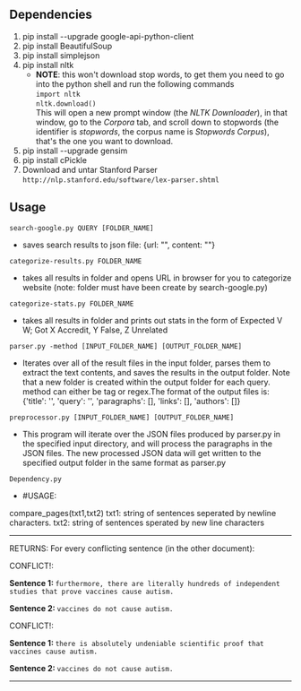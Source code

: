 ## Dependencies

1. pip install --upgrade google-api-python-client
2. pip install BeautifulSoup
3. pip install simplejson
4. pip install nltk
    - **NOTE**: this won't download stop words, to get them you need to
        go into the python shell and run the following commands
        </br> `import nltk` </br>
        `nltk.download()` </br>
        This will open a new prompt window (the *NLTK Downloader*), in that window, go to the
        *Corpora* tab, and scroll down to stopwords (the identifier is *stopwords*, the corpus name is *Stopwords Corpus*), that's the one you want to download.
5. pip install --upgrade gensim
6. pip install cPickle
7. Download and untar Stanford Parser `http://nlp.stanford.edu/software/lex-parser.shtml`


## Usage
```
search-google.py QUERY [FOLDER_NAME]
```
* saves search results to json file: {url: "", content: ""}

```
categorize-results.py FOLDER_NAME
```
* takes all results in folder and opens URL in browser for you to categorize website (note: folder must have been create by search-google.py)

```
categorize-stats.py FOLDER_NAME
```
* takes all results in folder and prints out stats in the form of Expected V W; Got X Accredit, Y False, Z Unrelated

```
parser.py -method [INPUT_FOLDER_NAME] [OUTPUT_FOLDER_NAME]
```
* Iterates over all of the result files in the input folder, parses them to extract the text contents, and saves the results in the output folder. Note that a new folder is created within the output folder for each query. method can either be tag or regex.The format of the output files is: {'title': '', 'query': '', 'paragraphs': [], 'links': [], 'authors': []}

```
preprocessor.py [INPUT_FOLDER_NAME] [OUTPUT_FOLDER_NAME]
```
* This program will iterate over the JSON files produced by parser.py in the specified
input directory, and will process the paragraphs in the JSON files. The new processed
JSON data will get written to the specified output folder in the same format
as parser.py

```
Dependency.py 
```
* #USAGE:

 compare_pages(txt1,txt2)
     txt1: string of sentences seperated by newline characters.
     txt2: string of sentences sperated by new line characters

---------
   
RETURNS:
	For every conflicting sentence (in the other document):

  

CONFLICT!:
  		
<b>Sentence 1: </b> `furthermore, there are literally hundreds of independent studies that prove vaccines cause autism.`

<b>Sentence 2: </b> `vaccines do not cause autism.`

CONFLICT!:

<b>Sentence 1: </b> `there is absolutely undeniable scientific proof that vaccines cause autism.`

<b>Sentence 2: </b> `vaccines do not cause autism.`

---------


